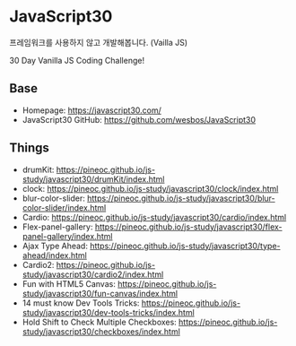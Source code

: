 # JavaScript30

프레임워크를 사용하지 않고 개발해봅니다. (Vailla JS)

30 Day Vanilla JS Coding Challenge!

## Base

- Homepage: https://javascript30.com/
- JavaScript30 GitHub: https://github.com/wesbos/JavaScript30

## Things

- drumKit: https://pineoc.github.io/js-study/javascript30/drumKit/index.html
- clock: https://pineoc.github.io/js-study/javascript30/clock/index.html
- blur-color-slider: https://pineoc.github.io/js-study/javascript30/blur-color-slider/index.html
- Cardio: https://pineoc.github.io/js-study/javascript30/cardio/index.html
- Flex-panel-gallery: https://pineoc.github.io/js-study/javascript30/flex-panel-gallery/index.html
- Ajax Type Ahead: https://pineoc.github.io/js-study/javascript30/type-ahead/index.html
- Cardio2: https://pineoc.github.io/js-study/javascript30/cardio2/index.html
- Fun with HTML5 Canvas: https://pineoc.github.io/js-study/javascript30/fun-canvas/index.html
- 14 must know Dev Tools Tricks: https://pineoc.github.io/js-study/javascript30/dev-tools-tricks/index.html
- Hold Shift to Check Multiple Checkboxes: https://pineoc.github.io/js-study/javascript30/checkboxes/index.html
